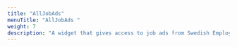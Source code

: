```yaml
---
title: "AllJobAds"
menuTitle: "AllJobAds "
weight: 7
description: "A widget that gives access to job ads from Swedish Employment Agency. It allows you to filter on occupation and/or area."
---
```

